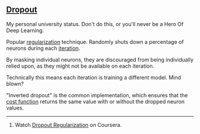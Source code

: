 ## [Dropout](#dropout)

My personal university status. Don't do this, or you'll never be a Hero Of Deep Learning.

Popular [regularization](#regularization) technique. Randomly shuts down a percentage of neurons during each [iteration](#iteration).

By masking individual neurons, they are discouraged from being individually relied upon, as they might not be available on each iteration.

Technically this means each iteration is training a different model. Mind blown?

"Inverted dropout" is the common implementation, which ensures that the [cost function](#cost-function) returns the same value with or without the dropped neuron values.

---
1. Watch [Dropout Regularization](https://www.coursera.org/learn/deep-neural-network/lecture/eM33A/dropout-regularization) on Coursera.